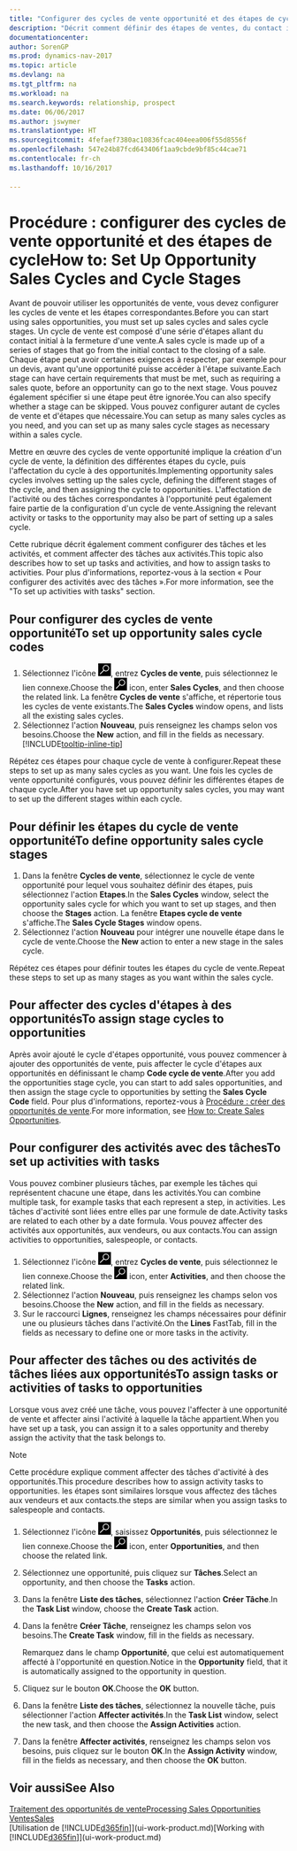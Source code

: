 ```yaml
---
title: "Configurer des cycles de vente opportunité et des étapes de cycle"
description: "Décrit comment définir des étapes de ventes, du contact initial à la clôture, créer un cycle de vente et l'affecter aux opportunités dans Dynamics NAV."
documentationcenter: 
author: SorenGP
ms.prod: dynamics-nav-2017
ms.topic: article
ms.devlang: na
ms.tgt_pltfrm: na
ms.workload: na
ms.search.keywords: relationship, prospect
ms.date: 06/06/2017
ms.author: jswymer
ms.translationtype: HT
ms.sourcegitcommit: 4fefaef7380ac10836fcac404eea006f55d8556f
ms.openlocfilehash: 547e24b87fcd643406f1aa9cbde9bf85c44cae71
ms.contentlocale: fr-ch
ms.lasthandoff: 10/16/2017

---
```

# <a name="how-to-set-up-opportunity-sales-cycles-and-cycle-stages"></a><span data-ttu-id="b5918-103">Procédure : configurer des cycles de vente opportunité et des étapes de cycle</span><span class="sxs-lookup"><span data-stu-id="b5918-103">How to: Set Up Opportunity Sales Cycles and Cycle Stages</span></span>
<span data-ttu-id="b5918-104">Avant de pouvoir utiliser les opportunités de vente, vous devez configurer les cycles de vente et les étapes correspondantes.</span><span class="sxs-lookup"><span data-stu-id="b5918-104">Before you can start using sales opportunities, you must set up sales cycles and sales cycle stages.</span></span> <span data-ttu-id="b5918-105">Un cycle de vente est composé d'une série d'étapes allant du contact initial à la fermeture d'une vente.</span><span class="sxs-lookup"><span data-stu-id="b5918-105">A sales cycle is made up of a series of stages that go from the initial contact to the closing of a sale.</span></span> <span data-ttu-id="b5918-106">Chaque étape peut avoir certaines exigences à respecter, par exemple pour un devis, avant qu'une opportunité puisse accéder à l'étape suivante.</span><span class="sxs-lookup"><span data-stu-id="b5918-106">Each stage can have certain requirements that must be met, such as requiring a sales quote, before an opportunity can go to the next stage.</span></span> <span data-ttu-id="b5918-107">Vous pouvez également spécifier si une étape peut être ignorée.</span><span class="sxs-lookup"><span data-stu-id="b5918-107">You can also specify whether a stage can be skipped.</span></span> <span data-ttu-id="b5918-108">Vous pouvez configurer autant de cycles de vente et d'étapes que nécessaire.</span><span class="sxs-lookup"><span data-stu-id="b5918-108">You can setup as many sales cycles as you need, and you can set up as many sales cycle stages as necessary within a sales cycle.</span></span>

<span data-ttu-id="b5918-109">Mettre en œuvre des cycles de vente opportunité implique la création d'un cycle de vente, la définition des différentes étapes du cycle, puis l'affectation du cycle à des opportunités.</span><span class="sxs-lookup"><span data-stu-id="b5918-109">Implementing opportunity sales cycles involves setting up the sales cycle, defining the different stages of the cycle, and then assigning the cycle to opportunities.</span></span> <span data-ttu-id="b5918-110">L'affectation de l'activité ou des tâches correspondantes à l'opportunité peut également faire partie de la configuration d'un cycle de vente.</span><span class="sxs-lookup"><span data-stu-id="b5918-110">Assigning the relevant activity or tasks to the opportunity may also be part of setting up a sales cycle.</span></span>

<span data-ttu-id="b5918-111">Cette rubrique décrit également comment configurer des tâches et les activités, et comment affecter des tâches aux activités.</span><span class="sxs-lookup"><span data-stu-id="b5918-111">This topic also describes how to set up tasks and activities, and how to assign tasks to activities.</span></span> <span data-ttu-id="b5918-112">Pour plus d'informations, reportez-vous à la section « Pour configurer des activités avec des tâches ».</span><span class="sxs-lookup"><span data-stu-id="b5918-112">For more information, see the "To set up activities with tasks" section.</span></span>

## <a name="to-set-up-opportunity-sales-cycle-codes"></a><span data-ttu-id="b5918-113">Pour configurer des cycles de vente opportunité</span><span class="sxs-lookup"><span data-stu-id="b5918-113">To set up opportunity sales cycle codes</span></span>
1. <span data-ttu-id="b5918-114">Sélectionnez l'icône ![Page ou état pour la recherche](media/ui-search/search_small.png "Page ou état pour la recherche"), entrez **Cycles de vente**, puis sélectionnez le lien connexe.</span><span class="sxs-lookup"><span data-stu-id="b5918-114">Choose the ![Search for Page or Report](media/ui-search/search_small.png "Search for Page or Report icon") icon, enter **Sales Cycles**, and then choose the related link.</span></span> <span data-ttu-id="b5918-115">La fenêtre **Cycles de vente** s'affiche, et répertorie tous les cycles de vente existants.</span><span class="sxs-lookup"><span data-stu-id="b5918-115">The **Sales Cycles** window opens, and lists all the existing sales cycles.</span></span>
2. <span data-ttu-id="b5918-116">Sélectionnez l'action **Nouveau**, puis renseignez les champs selon vos besoins.</span><span class="sxs-lookup"><span data-stu-id="b5918-116">Choose the **New** action, and fill in the fields as necessary.</span></span> [!INCLUDE[tooltip-inline-tip](includes/tooltip-inline-tip_md.md)]

<span data-ttu-id="b5918-117">Répétez ces étapes pour chaque cycle de vente à configurer.</span><span class="sxs-lookup"><span data-stu-id="b5918-117">Repeat these steps to set up as many sales cycles as you want.</span></span> <span data-ttu-id="b5918-118">Une fois les cycles de vente opportunité configurés, vous pouvez définir les différentes étapes de chaque cycle.</span><span class="sxs-lookup"><span data-stu-id="b5918-118">After you have set up opportunity sales cycles, you may want to set up the different stages within each cycle.</span></span>

## <a name="to-define-opportunity-sales-cycle-stages"></a><span data-ttu-id="b5918-119">Pour définir les étapes du cycle de vente opportunité</span><span class="sxs-lookup"><span data-stu-id="b5918-119">To define opportunity sales cycle stages</span></span>
1. <span data-ttu-id="b5918-120">Dans la fenêtre **Cycles de vente**, sélectionnez le cycle de vente opportunité pour lequel vous souhaitez définir des étapes, puis sélectionnez l'action **Etapes**.</span><span class="sxs-lookup"><span data-stu-id="b5918-120">In the **Sales Cycles** window, select the opportunity sales cycle for which you want to set up stages, and then choose the **Stages** action.</span></span> <span data-ttu-id="b5918-121">La fenêtre **Etapes cycle de vente** s'affiche.</span><span class="sxs-lookup"><span data-stu-id="b5918-121">The **Sales Cycle Stages** window opens.</span></span>
2. <span data-ttu-id="b5918-122">Sélectionnez l'action **Nouveau** pour intégrer une nouvelle étape dans le cycle de vente.</span><span class="sxs-lookup"><span data-stu-id="b5918-122">Choose the **New** action to enter a new stage in the sales cycle.</span></span>

<span data-ttu-id="b5918-123">Répétez ces étapes pour définir toutes les étapes du cycle de vente.</span><span class="sxs-lookup"><span data-stu-id="b5918-123">Repeat these steps to set up as many stages as you want within the sales cycle.</span></span>

## <a name="to-assign-stage-cycles-to-opportunities"></a><span data-ttu-id="b5918-124">Pour affecter des cycles d'étapes à des opportunités</span><span class="sxs-lookup"><span data-stu-id="b5918-124">To assign stage cycles to opportunities</span></span>
<span data-ttu-id="b5918-125">Après avoir ajouté le cycle d'étapes opportunité, vous pouvez commencer à ajouter des opportunités de vente, puis affecter le cycle d'étapes aux opportunités en définissant le champ **Code cycle de vente**.</span><span class="sxs-lookup"><span data-stu-id="b5918-125">After you add the opportunities stage cycle, you can start to add sales opportunities, and then assign the stage cycle to opportunities by setting the **Sales Cycle Code** field.</span></span> <span data-ttu-id="b5918-126">Pour plus d'informations, reportez-vous à [Procédure : créer des opportunités de vente](marketing-how-create-opportunities.md).</span><span class="sxs-lookup"><span data-stu-id="b5918-126">For more information, see [How to: Create Sales Opportunities](marketing-how-create-opportunities.md).</span></span>

## <a name="to-set-up-activities-with-tasks"></a><span data-ttu-id="b5918-127">Pour configurer des activités avec des tâches</span><span class="sxs-lookup"><span data-stu-id="b5918-127">To set up activities with tasks</span></span>
<span data-ttu-id="b5918-128">Vous pouvez combiner plusieurs tâches, par exemple les tâches qui représentent chacune une étape, dans les activités.</span><span class="sxs-lookup"><span data-stu-id="b5918-128">You can combine multiple task, for example tasks that each represent a step, in activities.</span></span> <span data-ttu-id="b5918-129">Les tâches d'activité sont liées entre elles par une formule de date.</span><span class="sxs-lookup"><span data-stu-id="b5918-129">Activity tasks are related to each other by a date formula.</span></span> <span data-ttu-id="b5918-130">Vous pouvez affecter des activités aux opportunités, aux vendeurs, ou aux contacts.</span><span class="sxs-lookup"><span data-stu-id="b5918-130">You can assign activities to opportunities, salespeople, or contacts.</span></span>

1. <span data-ttu-id="b5918-131">Sélectionnez l'icône ![Page ou état pour la recherche](media/ui-search/search_small.png "Page ou état pour la recherche"), entrez **Cycles de vente**, puis sélectionnez le lien connexe.</span><span class="sxs-lookup"><span data-stu-id="b5918-131">Choose the ![Search for Page or Report](media/ui-search/search_small.png "Search for Page or Report icon") icon, enter **Activities**, and then choose the related link.</span></span>
2. <span data-ttu-id="b5918-132">Sélectionnez l'action **Nouveau**, puis renseignez les champs selon vos besoins.</span><span class="sxs-lookup"><span data-stu-id="b5918-132">Choose the **New** action, and fill in the fields as necessary.</span></span>
3. <span data-ttu-id="b5918-133">Sur le raccourci **Lignes**, renseignez les champs nécessaires pour définir une ou plusieurs tâches dans l'activité.</span><span class="sxs-lookup"><span data-stu-id="b5918-133">On the **Lines** FastTab, fill in the fields as necessary to define one or more tasks in the activity.</span></span>

## <a name="to-assign-tasks-or-activities-of-tasks-to-opportunities"></a><span data-ttu-id="b5918-134">Pour affecter des tâches ou des activités de tâches liées aux opportunités</span><span class="sxs-lookup"><span data-stu-id="b5918-134">To assign tasks or activities of tasks to opportunities</span></span>
<span data-ttu-id="b5918-135">Lorsque vous avez créé une tâche, vous pouvez l'affecter à une opportunité de vente et affecter ainsi l'activité à laquelle la tâche appartient.</span><span class="sxs-lookup"><span data-stu-id="b5918-135">When you have set up a task, you can assign it to a sales opportunity and thereby assign the activity that the task belongs to.</span></span>

> [!NOTE]  
>   <span data-ttu-id="b5918-136">Cette procédure explique comment affecter des tâches d'activité à des opportunités.</span><span class="sxs-lookup"><span data-stu-id="b5918-136">This procedure describes how to assign activity tasks to opportunities.</span></span> <span data-ttu-id="b5918-137">les étapes sont similaires lorsque vous affectez des tâches aux vendeurs et aux contacts.</span><span class="sxs-lookup"><span data-stu-id="b5918-137">the steps are similar when you assign tasks to salespeople and contacts.</span></span>

1. <span data-ttu-id="b5918-138">Sélectionnez l'icône ![Page ou état pour la recherche](media/ui-search/search_small.png "Page ou état pour la recherche"), saisissez **Opportunités**, puis sélectionnez le lien connexe.</span><span class="sxs-lookup"><span data-stu-id="b5918-138">Choose the ![Search for Page or Report](media/ui-search/search_small.png "Search for Page or Report icon") icon, enter **Opportunities**, and then choose the related link.</span></span>
2. <span data-ttu-id="b5918-139">Sélectionnez une opportunité, puis cliquez sur **Tâches**.</span><span class="sxs-lookup"><span data-stu-id="b5918-139">Select an opportunity, and then choose the **Tasks** action.</span></span>
3. <span data-ttu-id="b5918-140">Dans la fenêtre **Liste des tâches**, sélectionnez l'action **Créer Tâche**.</span><span class="sxs-lookup"><span data-stu-id="b5918-140">In the **Task List** window, choose the **Create Task** action.</span></span>
4.  <span data-ttu-id="b5918-141">Dans la fenêtre **Créer Tâche**, renseignez les champs selon vos besoins.</span><span class="sxs-lookup"><span data-stu-id="b5918-141">The **Create Task** window, fill in the fields as necessary.</span></span>

    <span data-ttu-id="b5918-142">Remarquez dans le champ **Opportunité**, que celui est automatiquement affecté à l'opportunité en question.</span><span class="sxs-lookup"><span data-stu-id="b5918-142">Notice in the **Opportunity** field, that it is automatically assigned to the opportunity in question.</span></span>
5. <span data-ttu-id="b5918-143">Cliquez sur le bouton **OK**.</span><span class="sxs-lookup"><span data-stu-id="b5918-143">Choose the **OK** button.</span></span>
6. <span data-ttu-id="b5918-144">Dans la fenêtre **Liste des tâches**, sélectionnez la nouvelle tâche, puis sélectionner l'action **Affecter activités**.</span><span class="sxs-lookup"><span data-stu-id="b5918-144">In the **Task List** window, select the new task, and then choose the **Assign Activities** action.</span></span>
7. <span data-ttu-id="b5918-145">Dans la fenêtre **Affecter activités**, renseignez les champs selon vos besoins, puis cliquez sur le bouton **OK**.</span><span class="sxs-lookup"><span data-stu-id="b5918-145">In the **Assign Activity** window, fill in the fields as necessary, and then choose the **OK** button.</span></span>

## <a name="see-also"></a><span data-ttu-id="b5918-146">Voir aussi</span><span class="sxs-lookup"><span data-stu-id="b5918-146">See Also</span></span>
[<span data-ttu-id="b5918-147">Traitement des opportunités de vente</span><span class="sxs-lookup"><span data-stu-id="b5918-147">Processing Sales Opportunities</span></span>](marketing-processing-sales-opportunities.md)  
[<span data-ttu-id="b5918-148">Ventes</span><span class="sxs-lookup"><span data-stu-id="b5918-148">Sales</span></span>](sales-manage-sales.md)  
<span data-ttu-id="b5918-149">[Utilisation de [!INCLUDE[d365fin](includes/d365fin_md.md)]](ui-work-product.md)</span><span class="sxs-lookup"><span data-stu-id="b5918-149">[Working with [!INCLUDE[d365fin](includes/d365fin_md.md)]](ui-work-product.md)</span></span>

